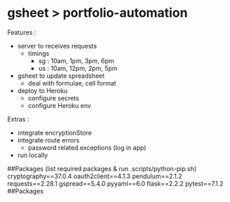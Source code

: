 # gsheet > portfolio-automation

Features :

- server to receives requests
  - timings
    - sg : 10am, 1pm, 3pm, 6pm
    - us : 10am, 12pm, 2pm, 5pm
- gsheet to update spreadsheet
  - deal with formulae, cell format
- deploy to Heroku
  - configure secrets
  - configure Heroku env

Extras :

- integrate encryptionStore
- integrate route errors
  - password related exceptions (log in app)
- run locally

##Packages (list required packages & run .scripts/python-pip.sh)
cryptography==37.0.4
oauth2client==4.1.3
pendulum==2.1.2
requests==2.28.1
gspread==5.4.0
pyyaml==6.0
flask==2.2.2
pytest==7.1.2
##Packages
